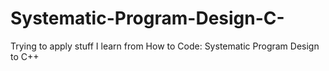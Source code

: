 # Systematic-Program-Design-C-
Trying to apply stuff I learn from How to Code: Systematic Program Design to C++
